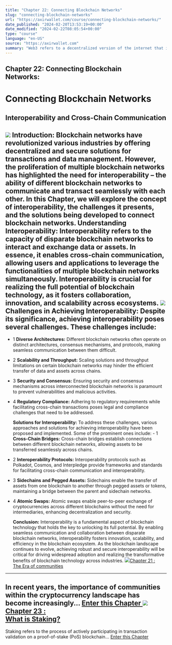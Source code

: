 ```yaml
---
title: "Chapter 22: Connecting Blockchain Networks"
slug: "connecting-blockchain-networks"
url: "https://axirwallet.com/course/connecting-blockchain-networks/"
date_published: "2024-02-20T13:53:19+00:00"
date_modified: "2024-02-22T08:05:54+00:00"
type: "course"
language: "en-US"
source: "https://axirwallet.com"
summary: "Web3 refers to a decentralized version of the internet that is built on blockchain technology and other decentralized protocols..."
---
```


Chapter 22: Connecting Blockchain   
 Networks: 
------------------------------------------------

Connecting Blockchain Networks
==============================

Interoperability and Cross-Chain Communication
----------------------------------------------

 ![](https://axirwallet.com/wp-content/uploads/Blockchain-network.png)  **Introduction:**  Blockchain networks have revolutionized various industries by offering decentralized and secure solutions for transactions and data management. However, the proliferation of multiple blockchain networks has highlighted the need for interoperability – the ability of different blockchain networks to communicate and transact seamlessly with each other. In this Chapter, we will explore the concept of interoperability, the challenges it presents, and the solutions being developed to connect blockchain networks. **Understanding Interoperability:**  Interoperability refers to the capacity of disparate blockchain networks to interact and exchange data or assets. In essence, it enables cross-chain communication, allowing users and applications to leverage the functionalities of multiple blockchain networks simultaneously. Interoperability is crucial for realizing the full potential of blockchain technology, as it fosters collaboration, innovation, and scalability across ecosystems. ![](https://axirwallet.com/wp-content/uploads/Frame-105-1-2.png)Challenges in Achieving Interoperability: Despite its significance, achieving interoperability poses several challenges. These challenges include: 
---------------------------------------------------------------------------------------------------------------------------------------------------

- 1  **Diverse Architectures:**  Different blockchain networks often operate on distinct architectures, consensus mechanisms, and protocols, making seamless communication between them difficult.
- 2  **Scalability and Throughput:**  Scaling solutions and throughput limitations on certain blockchain networks may hinder the efficient transfer of data and assets across chains.
- 3  **Security and Consensus:**  Ensuring security and consensus mechanisms across interconnected blockchain networks is paramount to prevent vulnerabilities and malicious activities.
- 4  **Regulatory Compliance:**  Adhering to regulatory requirements while facilitating cross-chain transactions poses legal and compliance challenges that need to be addressed.
 
  **Solutions for Interoperability:**  To address these challenges, various approaches and solutions for achieving interoperability have been proposed and implemented. Some of the prominent ones include: - 1  **Cross-Chain Bridges:**  Cross-chain bridges establish connections between different blockchain networks, allowing assets to be transferred seamlessly across chains.
- 2  **Interoperability Protocols:**  Interoperability protocols such as Polkadot, Cosmos, and Interpledge provide frameworks and standards for facilitating cross-chain communication and interoperability.
- 3  **Sidechains and Pegged Assets:**  Sidechains enable the transfer of assets from one blockchain to another through pegged assets or tokens, maintaining a bridge between the parent and sidechain networks.
- 4  **Atomic Swaps:**  Atomic swaps enable peer-to-peer exchange of cryptocurrencies across different blockchains without the need for intermediaries, enhancing decentralization and security.
 
  **Conclusion:**  Interoperability is a fundamental aspect of blockchain technology that holds the key to unlocking its full potential. By enabling seamless communication and collaboration between disparate blockchain networks, interoperability fosters innovation, scalability, and efficiency in the blockchain ecosystem. As the blockchain landscape continues to evolve, achieving robust and secure interoperability will be critical for driving widespread adoption and realizing the transformative benefits of blockchain technology across industries. ![](https://axirwallet.com/wp-content/uploads/communities.png)[Chapter 21 :  
The Era of communities](https://axirwallet.com/course/how-do-i-start-using-defi/)
-------------------------------------------------------------------------------------------------

 In recent years, the importance of communities within the cryptocurrency landscape has become increasingly... [ Enter this Chapter ](/course/the-era-of-communities) ![](https://axirwallet.com/wp-content/uploads/Blockchain-1.png)[Chapter 23 :   
What is Staking? ](https://axirwallet.com/course/the-3-best-defi-insurance-decentralised-applications/)
------------------------------------------------------------------------------------------------------------------------

 Staking refers to the process of actively participating in transaction validation on a proof-of-stake (PoS) blockchain... [ Enter this Chapter ](/course/what-is-staking)
